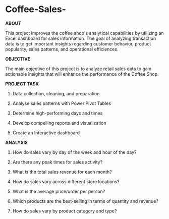 # Coffee-Sales-
**ABOUT**

This project improves the coffee shop's analytical capabilities by utilizing an Excel dashboard for sales information. The goal of analyzing transaction data is to get important insights regarding customer behavior, product popularity, sales patterns, and operational efficiences. 

**OBJECTIVE**

The main objective of this project is to analyze retail sales data to gain actionable insights that will enhance the performance of the Coffee Shop.

**PROJECT TASK**

1. Data collection, cleaning, and preparation
  
2. Analyse sales patterns with Power Pivot Tables
   
3. Determine high-performing days and times
  
4. Develop compelling reports and visualization
  
5. Create an Interactive dashboard

**ANALYSIS**
1. How do sales vary by day of the week and hour of the day?

2. Are there any peak times for sales activity?

3. What is the total sales revenue for each month?

4. How do sales vary across different store locations?

5. What is the average price/order per person?

6. Which products are the best-selling in terms of quantity and revenue?

7. How do sales vary by product category and type?

